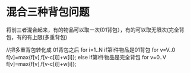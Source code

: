 # 混合三种背包问题

将前三者混合起来，有的物品可以取一次(01背包），有的可以取无限次(完全背包，有的有上限(多重背包)

//把多重背包转化成 01背包之后
for i=1..N
    if第i件物品是01背包
        for v=V..0
            f[v]=max{f[v],f[v-c[i]]+w[i]};
    else if第i件物品是完全背包
        for v=0..V
            f[v]=max{f[v],f[v-c[i]]+w[i]};